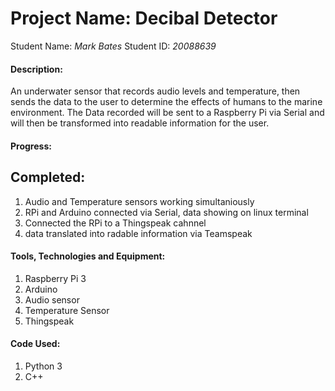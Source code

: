 # Project Name: Decibal Detector

Student Name: *Mark Bates*   Student ID: *20088639*

#### Description:

An underwater sensor that records audio levels and temperature, then sends the data to the user
to determine the effects of humans to the marine environment. The Data recorded will be sent to
a Raspberry Pi via Serial and will then be transformed into readable information for the user.

#### Progress:

## Completed:
1. Audio and Temperature sensors working simultaniously
2. RPi and Arduino connected via Serial, data showing on linux terminal
3. Connected the RPi to a Thingspeak cahnnel
4. data translated into radable information via Teamspeak

#### Tools, Technologies and Equipment:

1. Raspberry Pi 3
2. Arduino
3. Audio sensor
4. Temperature Sensor
5. Thingspeak

#### Code Used:

1. Python 3
2. C++
